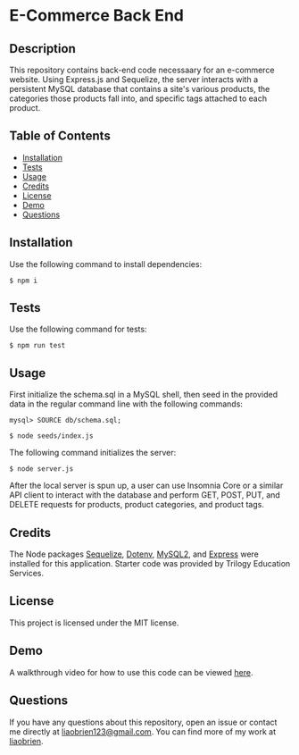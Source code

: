 # E-Commerce Back End

## Description

This repository contains back-end code necessaary for an e-commerce website. Using Express.js and Sequelize, the server interacts with a persistent MySQL database that contains a site's various products, the categories those products fall into, and specific tags attached to each product.

## Table of Contents

- [Installation](#installation)
- [Tests](#tests)
- [Usage](#usage)
- [Credits](#credits)
- [License](#license)
- [Demo](#demo)
- [Questions](#questions)

## Installation

Use the following command to install dependencies:

```
$ npm i
```

## Tests

Use the following command for tests:

```
$ npm run test
```

## Usage

First initialize the schema.sql in a MySQL shell, then seed in the provided data in the regular command line with the following commands:

```
mysql> SOURCE db/schema.sql;
```

```
$ node seeds/index.js
```

The following command initializes the server:

```
$ node server.js
```

After the local server is spun up, a user can use Insomnia Core or a similar API client to interact with the database and perform GET, POST, PUT, and DELETE requests for products, product categories, and product tags.

## Credits

The Node packages [Sequelize](https://www.npmjs.com/package/sequelize), [Dotenv](https://www.npmjs.com/package/dotenv), [MySQL2](https://www.npmjs.com/package/mysql2#using-prepared-statements), and [Express](https://www.npmjs.com/package/express) were installed for this application. Starter code was provided by Trilogy Education Services.

## License

This project is licensed under the MIT license.

## Demo

A walkthrough video for how to use this code can be viewed [here](https://youtu.be/9JgFOEDMzoY).

## Questions

If you have any questions about this repository, open an issue or contact me directly at liaobrien123@gmail.com. You can find more of my work at [liaobrien](https://github.com/liaobrien).
